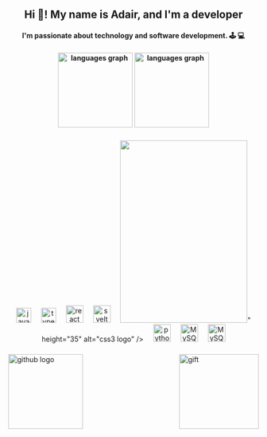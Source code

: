 <h2 align="center">Hi 👋! My name is Adair, and I'm a developer </h2>

<h4  align="center" >I'm passionate about technology and software development. 🕹️ 💻 <h4>

<div align="center">
  
  <img src="https://github-readme-stats.vercel.app/api/top-langs?username=adayair25&locale=en&hide_title=false&layout=compact&card_width=320&langs_count=5&theme=dracula&hide_border=false" height="150" alt="languages graph"  />

  <img src="https://github-readme-stats.vercel.app/api?username=adayair25&hide_title=false&hide_rank=false&show_icons=true&include_all_commits=true&count_private=true&disable_animations=false&theme=dracula&locale=en&hide_border=false" height="150" alt="languages graph" />
</div>

###

<div align="center">
  <img src="https://cdn.jsdelivr.net/gh/devicons/devicon/icons/javascript/javascript-original.svg" height="30" alt="javascript logo"  />
  <img width="12" />
  <img src="https://cdn.jsdelivr.net/gh/devicons/devicon/icons/typescript/typescript-original.svg" height="30" alt="typescript logo"  />
  <img width="12" />
  <img src="https://cdn.jsdelivr.net/gh/devicons/devicon/icons/react/react-original.svg" height="35" alt="react logo"  />
  <img width="12" />
  <img src="https://www.svgrepo.com/show/374109/svelte.svg" height="35" alt="svelte logo"  />
  <img width="12" />
  <img src="<svg viewBox="0 0 256 366" xmlns="http://www.w3.org/2000/svg" width="256" height="366" preserveAspectRatio="xMidYMid"><path fill="#fff" d="M182.022 9.147c2.982 3.702 4.502 8.697 7.543 18.687L256 246.074a276.467 276.467 0 0 0-79.426-26.891L133.318 73.008a5.63 5.63 0 0 0-10.802.017L79.784 219.11A276.453 276.453 0 0 0 0 246.04L66.76 27.783c3.051-9.972 4.577-14.959 7.559-18.654a24.541 24.541 0 0 1 9.946-7.358C88.67 0 93.885 0 104.314 0h47.683c10.443 0 15.664 0 20.074 1.774a24.545 24.545 0 0 1 9.95 7.373Z"/><path fill="#FF5D01" d="M189.972 256.46c-10.952 9.364-32.812 15.751-57.992 15.751-30.904 0-56.807-9.621-63.68-22.56-2.458 7.415-3.009 15.903-3.009 21.324 0 0-1.619 26.623 16.898 45.14 0-9.615 7.795-17.41 17.41-17.41 16.48 0 16.46 14.378 16.446 26.043l-.001 1.041c0 17.705 10.82 32.883 26.21 39.28a35.685 35.685 0 0 1-3.588-15.647c0-16.886 9.913-23.173 21.435-30.48 9.167-5.814 19.353-12.274 26.372-25.232a47.588 47.588 0 0 0 5.742-22.735c0-5.06-.786-9.938-2.243-14.516Z"/></svg>" height="35" alt="css3 logo"  />
  <img width="12" />
  <img src="https://cdn.jsdelivr.net/gh/devicons/devicon/icons/python/python-original.svg" height="35" alt="python logo"  />
  <img width="12" />
  <img src="https://www.svgrepo.com/show/373848/mysql.svg" height="35" alt="MySQL logo"  />
  <img width="12" />
  <img src="https://www.svgrepo.com/show/378789/deno.svg" height="35" alt="MySQL logo"  />
</div>

###

<img align="right" height="150" width="160" src='public/giphy.gif' alt="gift"/>

###

<div align="left">
  <img src="https://socialify.git.ci/adayair25/adayair25/image?description=1&descriptionEditable=&font=Rokkitt&language=1&name=1&pattern=Circuit%20Board&theme=Dark" height="150" alt="github logo"  />

  <!---<img src="https://img.shields.io/static/v1?message=Instagram&logo=instagram&label=&color=E4405F&logoColor=white&labelColor=&style=for-the-badge" height="35" alt="instagram logo"  />
  <img src="https://img.shields.io/static/v1?message=Twitch&logo=twitch&label=&color=9146FF&logoColor=white&labelColor=&style=for-the-badge" height="35" alt="twitch logo"  />
  <img src="https://img.shields.io/static/v1?message=Discord&logo=discord&label=&color=7289DA&logoColor=white&labelColor=&style=for-the-badge" height="35" alt="discord logo"  />
  <img src="https://img.shields.io/static/v1?message=Gmail&logo=gmail&label=&color=D14836&logoColor=white&labelColor=&style=for-the-badge" height="35" alt="gmail logo"  />
  <img src="https://img.shields.io/static/v1?message=LinkedIn&logo=linkedin&label=&color=0077B5&logoColor=white&labelColor=&style=for-the-badge" height="35" alt="linkedin logo"  />
</div> -->

###

<br clear="both">

###




